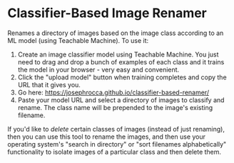 # Classifier-Based Image Renamer
Renames a directory of images based on the image class according to an ML model (using Teachable Machine). To use it:

1. Create an image classifier model using Teachable Machine. You just need to drag and drop a bunch of examples of each class and it trains the model in your browser - very easy and convenient.
2. Click the "upload model" button when training completes and copy the URL that it gives you.
3. Go here: https://josephrocca.github.io/classifier-based-renamer/
4. Paste your model URL and select a directory of images to classify and rename. The class name will be prepended to the image's existing filename.

If you'd like to *delete* certain classes of images (instead of just renaming), then you can use this tool to rename the images, and then use your operating system's "search in directory" or "sort filenames alphabetically" functionality to isolate images of a particular class and then delete them.
